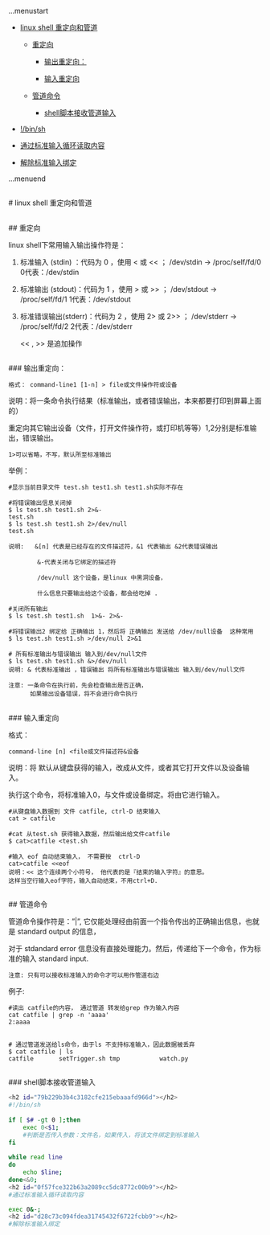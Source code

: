 ...menustart

 * [linux shell 重定向和管道](#a5b6d6e1787010e24a6983fc8cdc05e8)

	 * [重定向](#c51dd14a9a9366c6f8f09737d88efde2)

		 * [输出重定向：](#b055038e72d0aee6b98113e5aa18bca7)

		 * [输入重定向](#61c2440af0105a4ba9d0629753f0ad3b)

	 * [管道命令](#4b9705489e3c43bd30937dfd11787372)

		 * [shell脚本接收管道输入](#0fbce22ca968c3e4c0611f0d78397112)

 * [!/bin/sh](#79b229b3b4c3182cfe215ebaaafd966d)

 * [通过标准输入循环读取内容](#0f57fce322b63a2089cc5dc8772c00b9)

 * [解除标准输入绑定](#d28c73c094fdea31745432f6722fcbb9)


...menuend


<h2 id="a5b6d6e1787010e24a6983fc8cdc05e8"></h2>
# linux shell 重定向和管道

<h2 id="c51dd14a9a9366c6f8f09737d88efde2"></h2>
## 重定向

linux shell下常用输入输出操作符是：

1. 标准输入   (stdin) ：代码为 0 ，使用 < 或 << ； 
   /dev/stdin -> /proc/self/fd/0   0代表：/dev/stdin 
2. 标准输出   (stdout)：代码为 1 ，使用 > 或 >> ； 
   /dev/stdout -> /proc/self/fd/1  1代表：/dev/stdout
3. 标准错误输出(stderr)：代码为 2 ，使用 2> 或 2>> ； 
   /dev/stderr -> /proc/self/fd/2 2代表：/dev/stderr


    << , >> 是追加操作

<h2 id="b055038e72d0aee6b98113e5aa18bca7"></h2>
### 输出重定向：

    格式： command-line1 [1-n] > file或文件操作符或设备
说明：将一条命令执行结果（标准输出，或者错误输出，本来都要打印到屏幕上面的）

重定向其它输出设备（文件，打开文件操作符，或打印机等等）1,2分别是标准输出，错误输出。

    1>可以省略，不写，默认所至标准输出


举例：

    #显示当前目录文件 test.sh test1.sh test1.sh实际不存在
    
    #将错误输出信息关闭掉
    $ ls test.sh test1.sh 2>&-
    test.sh
    $ ls test.sh test1.sh 2>/dev/null
    test.sh
    
    说明:   &[n] 代表是已经存在的文件描述符，&1 代表输出 &2代表错误输出 
    
            &-代表关闭与它绑定的描述符
            
    	    /dev/null 这个设备，是linux 中黑洞设备， 
    	    
    	    什么信息只要输出给这个设备，都会给吃掉 .
    
    #关闭所有输出
    $ ls test.sh test1.sh  1>&- 2>&- 
    
    #将错误输出2 绑定给 正确输出 1，然后将 正确输出 发送给 /dev/null设备  这种常用
    $ ls test.sh test1.sh >/dev/null 2>&1
    
    # 所有标准输出与错误输出 输入到/dev/null文件
    $ ls test.sh test1.sh &>/dev/null
    说明: & 代表标准输出 ，错误输出 将所有标准输出与错误输出 输入到/dev/null文件
    
    注意: 一条命令在执行前，先会检查输出是否正确，
          如果输出设备错误，将不会进行命令执行


<h2 id="61c2440af0105a4ba9d0629753f0ad3b"></h2>
### 输入重定向

格式：

    command-line [n] <file或文件描述符&设备

说明：将 默认从键盘获得的输入，改成从文件，或者其它打开文件以及设备输入。

执行这个命令，将标准输入0，与文件或设备绑定。将由它进行输入。

    #从键盘输入数据到 文件 catfile, ctrl-D 结束输入
    cat > catfile 
    
    #cat 从test.sh 获得输入数据，然后输出给文件catfile
    $ cat>catfile <test.sh
    
    #输入 eof 自动结束输入， 不需要按  ctrl-D
    cat>catfile <<eof
    说明：<< 这个连续两个小符号， 他代表的是『结束的输入字符』的意思。 
    这样当空行输入eof字符，输入自动结束，不用ctrl+D.


<h2 id="4b9705489e3c43bd30937dfd11787372"></h2>
## 管道命令

管道命令操作符是：”|”,  它仅能处理经由前面一个指令传出的正确输出信息，也就是 standard output 的信息，

对于 stdandard error 信息没有直接处理能力。然后，传递给下一个命令，作为标准的输入 standard input.

    注意: 只有可以接收标准输入的命令才可以用作管道右边

例子:

    #读出 catfile的内容， 通过管道 转发给grep 作为输入内容
    cat catfile | grep -n 'aaaa'
    2:aaaa
    
    
    # 通过管道发送给ls命令，由于ls 不支持标准输入，因此数据被丢弃
    $ cat catfile | ls 
    catfile       setTrigger.sh tmp           watch.py


<h2 id="0fbce22ca968c3e4c0611f0d78397112"></h2>
### shell脚本接收管道输入

```bash
<h2 id="79b229b3b4c3182cfe215ebaaafd966d"></h2>
#!/bin/sh
  
if [ $# -gt 0 ];then
    exec 0<$1;
    #判断是否传入参数：文件名，如果传入，将该文件绑定到标准输入
fi
  
while read line
do
    echo $line;
done<&0;
<h2 id="0f57fce322b63a2089cc5dc8772c00b9"></h2>
#通过标准输入循环读取内容

exec 0&-;
<h2 id="d28c73c094fdea31745432f6722fcbb9"></h2>
#解除标准输入绑定
```
